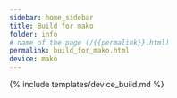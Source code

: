 ```yaml
---
sidebar: home_sidebar
title: Build for mako
folder: info
# name of the page (/{{permalink}}.html)
permalink: build_for_mako.html
device: mako
---
```

{% include templates/device_build.md %}
